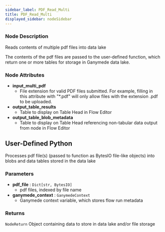 ```yaml
---
sidebar_label: PDF_Read_Multi
title: PDF_Read_Multi
displayed_sidebar: nodeSidebar
---
```


### Node Description
Reads contents of multiple pdf files into data lake

The contents of the pdf files are passed to the user-defined function, which
return one or more tables for storage in Ganymede data lake.


### Node Attributes
- **input_multi_pdf**
  - File extension for valid PDF files submitted.  For example, filling in this attribute with "*.pdf" will only allow files with the extension .pdf to be uploaded.
- **output_table_results**
  - Table to display on Table Head in Flow Editor
- **output_table_blob_metadata**
  - Table to display on Table Head referencing non-tabular data output from node in Flow Editor
## User-Defined Python
Processes pdf file(s) (passed to function as BytesIO file-like objects) into blobs and
data tables stored in the data lake


### Parameters
- **pdf_file** : `Dict[str, BytesIO]`
    - pdf files, indexed by file name
- **ganymede_context** : `GanymedeContext`
    - Ganymede context variable, which stores flow run metadata


### Returns
`NodeReturn`
  Object containing data to store in data lake and/or file storage